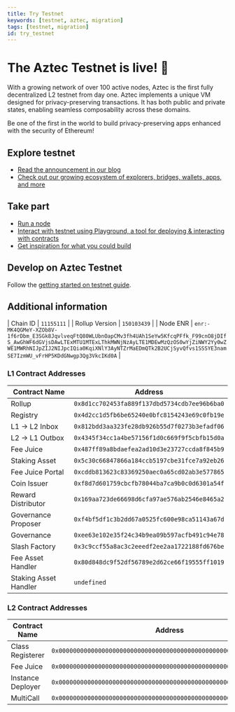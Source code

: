 ```yaml
---
title: Try Testnet
keywords: [testnet, aztec, migration]
tags: [testnet, migration]
id: try_testnet
---
```


# The Aztec Testnet is live! 🥳

With a growing network of over 100 active nodes, Aztec is the first fully decentralized L2 testnet from day one. Aztec implements a unique VM designed for privacy-preserving transactions. It has both public and private states, enabling seamless composability across these domains.

Be one of the first in the world to build privacy-preserving apps enhanced with the security of Ethereum!

## Explore testnet

- [Read the announcement in our blog](https://aztec.network/blog)
- [Check out our growing ecosystem of explorers, bridges, wallets, apps, and more](https://aztec.network/ecosystem)

## Take part

- [Run a node](./run_node/index.md)
- [Interact with testnet using Playground, a tool for deploying & interacting with contracts](https://play.aztec.network/)
- [Get inspiration for what you could build](./developers/inspiration.md)

## Develop on Aztec Testnet

Follow the [getting started on testnet guide](./developers/guides/local_env/getting_started_on_testnet.md).

## Additional information

| Chain ID | `11155111` |
| Rollup Version | `150103439` |
| Node ENR | `enr:-MK4QGMeY-XZOb8V-1f6rDbm_E3SGk8JqvlveqFtQ80WLUbnOapCMv3fh4UAh1SeYw5KfcqPFfk_F99cnO8jDIfS_AwGhWF6dGVjsDAwLTExMTU1MTExLThkMWNjNzAyLTE1MDEwMzQzOS0wYjZiNWY2Yy0wZWE1MWRhNIJpZIJ2NIJpcIQia0KqiXNlY3AyNTZrMaEDmQTk2B2UCjSyvQfvs1SSSYE3namSE7IzmWU_vFrHP5KDdGNwgp3Qg3VkcIKd0A` |

### L1 Contract Addresses

| Contract Name | Address |
|--------------|---------|
| Rollup | `0x8d1cc702453fa889f137dbd5734cdb7ee96b6ba0` |
| Registry | `0x4d2cc1d5fb6be65240e0bfc8154243e69c0fb19e` |
| L1 → L2 Inbox | `0x812bdd3aa323fe28db926b55d7f0273b3efadf06` |
| L2 → L1 Outbox | `0x4345f34cc1a4be57156f1d0c669f9f5cbfb15d0a` |
| Fee Juice | `0x487ff89a8bdaefea2ad10d3e23727ccda8f845b9` |
| Staking Asset | `0x5c30c66847866a184ccb5197cbe31fce7a92eb26` |
| Fee Juice Portal | `0xcddb813623c83369250aec0a65cd02ab3e577865` |
| Coin Issuer | `0xf8d7d601759cbcfb78044ba7ca9b0c0d6301a54f` |
| Reward Distributor | `0x169aa723de66698d6cfa97ae576ab2546e8465a2` |
| Governance Proposer | `0xf4bf5df1c3b2dd67a0525fc600e98ca51143a67d` |
| Governance | `0xee63e102e35f24c34b9ea09b597acfb491c94e78` |
| Slash Factory | `0x3c9ccf55a8ac3c2eeedf2ee2aa1722188fd676be` |
| Fee Asset Handler | `0x80d848dc9f52df56789e2d62ce66f19555ff1019` |
| Staking Asset Handler | `undefined` |

### L2 Contract Addresses

| Contract Name | Address |
|--------------|---------|
| Class Registerer | `0x0000000000000000000000000000000000000000000000000000000000000003` |
| Fee Juice | `0x0000000000000000000000000000000000000000000000000000000000000005` |
| Instance Deployer | `0x0000000000000000000000000000000000000000000000000000000000000002` |
| MultiCall | `0x0000000000000000000000000000000000000000000000000000000000000004` |
